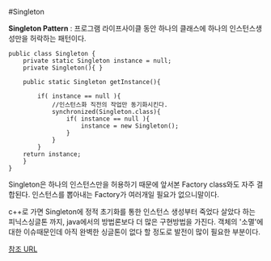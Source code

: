 #Singleton

**Singleton Pattern** : 프로그램 라이프사이클 동안 하나의 클래스에 하나의 인스턴스생성만을 허락하는 패턴이다.


	public class Singleton {
		private static Singleton instance = null;
		private Singleton(){ }

		public static Singleton getInstance(){

			if( instance == null ){
				//인스턴스화 직전의 작업만 동기화시킨다.
				synchronized(Singleton.class){
					if( instance == null ){
						instance = new Singleton();
					}
				}
			}
		return instance;
		}
	}
	
	
 
Singleton은 하나의 인스턴스만을 허용하기 때문에 앞서본 Factory class와도 자주 결합된다. 인스턴스를 뽑아내는 Factory가 여러개일 필요가 없으니말이다.
 
c++로 가면 Singleton에 정적 초기화를 통한 인스턴스 생성부터 죽었다 살았다 하는 피닉스싱글톤 까지,
java에서의 방법론보다 더 많은 구현방법을 가진다. 객체의 '소멸'에 대한 이슈때문인데 아직 완벽한 싱글톤이 없다 할 정도로 발전이 많이 필요한 부분이다.

[참조 URL](http://alleysark.tistory.com/entry/Design-pattern-Singleton)